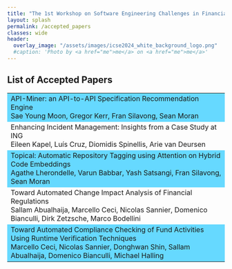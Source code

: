 ```yaml
---
title: "The 1st Workshop on Software Engineering Challenges in Financial Firms (FinanSE)"
layout: splash
permalink: /accepted_papers
classes: wide
header:
  overlay_image: "/assets/images/icse2024_white_background_logo.png"
  #caption: 'Photo by <a href="me">me</a> on <a href="me">me</a>'
---
```

<h2>List of Accepted Papers</h2>
<!-- TBD -->


<center>
<table>


<tbody>
    <tr bgcolor="#66d9ff">
        <td markdown="span bold">API-Miner: an API-to-API Specification Recommendation Engine<br>
        Sae Young Moon, Gregor Kerr, Fran Silavong, Sean Moran
        </td>
    </tr>
    <tr>
        <td markdown="span">Enhancing Incident Management: Insights from a Case Study at ING<br>
        Eileen Kapel, Luís Cruz, Diomidis Spinellis, Arie van Deursen
    </td>
    </tr>   
    <tr bgcolor="#66d9ff">
        <td markdown="span">Topical: Automatic Repository Tagging using Attention on Hybrid Code Embeddings<br>
        Agathe Lherondelle, Varun Babbar, Yash Satsangi, Fran Silavong, Sean Moran
        </td>
    </tr>
    <tr>
        <td markdown="span">Toward Automated Change Impact Analysis of Financial Regulations<br>
        Sallam Abualhaija, Marcello Ceci, Nicolas Sannier, Domenico Bianculli, Dirk Zetzsche, Marco Bodellini
        </td>
    </tr>         
    <tr bgcolor="#66d9ff">
        <td markdown="span">Toward Automated Compliance Checking of Fund Activities Using Runtime Verification Techniques<br>
        Marcello Ceci, Nicolas Sannier, Donghwan Shin, Sallam Abualhaija, Domenico Bianculli, Michael Halling
        </td>
    </tr>
</tbody>
</table>
</center>
